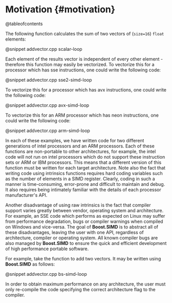 Motivation {#motivation}
==========

@tableofcontents

The following function calculates the sum of two vectors of (`size=16`) `float` elements:

@snippet addvector.cpp scalar-loop

Each element of the results vector is independent of every other element - therefore this function may easily be vectorized.
To vectorize this for a processor which has sse instructions, one could write the following code:

@snippet addvector.cpp sse2-simd-loop

To vectorize this for a processor which has avx instructions, one could write the following code:

@snippet addvector.cpp avx-simd-loop

To vectorize this for an ARM processor which has neon instructions, one could write the following code:

@snippet addvector.cpp arm-simd-loop

In each of these examples, we have written code for two different generations of intel processors and an ARM processors. Each of these functions
are non-portable to other architectures, for example, the intel code will not run on intel processors which do not support these instruction sets or
ARM or IBM processors. This means that a different version of this function must be written for each target architecture. Note also the fact that writing
code using intrinsics functions requires hard coding variables such as the number of elements in a SIMD register. Clearly, coding in such a manner is
time-consuming, error-prone and difficult to maintain and debug. It also requires being intimately familiar with the details of each processor manufacturer's
API.

Another disadvantage of using raw intrinsics is the fact that compiler support varies greatly between vendor, operating system and architecture. For example,
an SSE code which performs as expected on Linux may suffer from performance degradation, bugs or compiler warnings when compiled on Windows and vice-versa.
The goal of **Boost.SIMD** is to abstract all of these disadvantages, leaving the user with one API, regardless of architecture, compiler or operating system.
All known compiler bugs are also managed by **Boost.SIMD** to ensure the quick and efficient development of high performance portable software.

For example, take the function to add two vectors. It may be written using **Boost.SIMD** as follows:

@snippet addvector.cpp bs-simd-loop

In order to obtain maximum performance on any architecture, the user must only re-compile the code specifying the correct architecture flag to the compiler.
